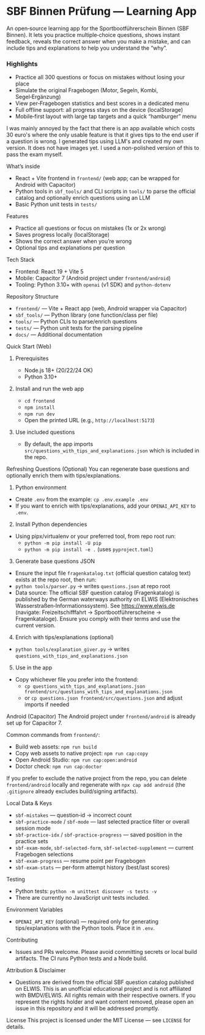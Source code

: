 SBF Binnen Prüfung — Learning App
=================================

An open‑source learning app for the Sportbootführerschein Binnen (SBF Binnen). It lets you practice multiple‑choice questions, shows instant feedback, reveals the correct answer when you make a mistake, and can include tips and explanations to help you understand the “why”.

### Highlights

- Practice all 300 questions or focus on mistakes without losing your place
- Simulate the original Fragebogen (Motor, Segeln, Kombi, Segel‑Ergänzung)
- View per‑Fragebogen statistics and best scores in a dedicated menu
- Full offline support: all progress stays on the device (localStorage)
- Mobile‑first layout with large tap targets and a quick “hamburger” menu

I was mainly annoyed by the fact that there is an app available which costs 30 euro's where the only usable feature is that it gives tips to the end user if a question is wrong. I generated tips using LLM's and created my own version. It does not have images yet.
I used a non-polished version of this to pass the exam myself.

What’s inside
- React + Vite frontend in `frontend/` (web app; can be wrapped for Android with Capacitor)
- Python tools in `sbf_tools/` and CLI scripts in `tools/` to parse the official catalog and optionally enrich questions using an LLM
- Basic Python unit tests in `tests/`

Features
- Practice all questions or focus on mistakes (1x or 2x wrong)
- Saves progress locally (localStorage)
- Shows the correct answer when you’re wrong
- Optional tips and explanations per question

Tech Stack
- Frontend: React 19 + Vite 5
- Mobile: Capacitor 7 (Android project under `frontend/android`)
- Tooling: Python 3.10+ with `openai` (v1 SDK) and `python-dotenv`

Repository Structure
- `frontend/` — Vite + React app (web, Android wrapper via Capacitor)
- `sbf_tools/` — Python library (one function/class per file)
- `tools/` — Python CLIs to parse/enrich questions
- `tests/` — Python unit tests for the parsing pipeline
- `docs/` — Additional documentation

Quick Start (Web)
1) Prerequisites
   - Node.js 18+ (20/22/24 OK)
   - Python 3.10+

2) Install and run the web app
   - `cd frontend`
   - `npm install`
   - `npm run dev`
   - Open the printed URL (e.g., `http://localhost:5173`)

3) Use included questions
   - By default, the app imports `src/questions_with_tips_and_explanations.json` which is included in the repo.

Refreshing Questions (Optional)
You can regenerate base questions and optionally enrich them with tips/explanations.

1) Python environment
- Create `.env` from the example: `cp .env.example .env`
- If you want to enrich with tips/explanations, add your `OPENAI_API_KEY` to `.env`.

2) Install Python dependencies
- Using pipx/virtualenv or your preferred tool, from repo root run:
  - `python -m pip install -U pip`
  - `python -m pip install -e .`  (uses `pyproject.toml`)

3) Generate base questions JSON
- Ensure the input file `fragenkatalog.txt` (official question catalog text) exists at the repo root, then run:
- `python tools/parser.py`  → writes `questions.json` at repo root
- Data source: The official SBF question catalog (Fragenkatalog) is published by the German waterways authority on ELWIS (Elektronisches Wasserstraßen‑Informationssystem). See https://www.elwis.de (navigate: Freizeitschifffahrt → Sportbootführerscheine → Fragenkataloge). Ensure you comply with their terms and use the current version.

4) Enrich with tips/explanations (optional)
- `python tools/explanation_giver.py`  → writes `questions_with_tips_and_explanations.json`

5) Use in the app
- Copy whichever file you prefer into the frontend:
  - `cp questions_with_tips_and_explanations.json frontend/src/questions_with_tips_and_explanations.json`
  - or `cp questions.json frontend/src/questions.json` and adjust imports if needed

Android (Capacitor)
The Android project under `frontend/android` is already set up for Capacitor 7.

Common commands from `frontend/`:
- Build web assets: `npm run build`
- Copy web assets to native project: `npm run cap:copy`
- Open Android Studio: `npm run cap:open:android`
- Doctor check: `npm run cap:doctor`

If you prefer to exclude the native project from the repo, you can delete `frontend/android` locally and regenerate with `npx cap add android` (the `.gitignore` already excludes build/signing artifacts).

Local Data & Keys
- `sbf-mistakes` — question‑id → incorrect count
- `sbf-practice-mode` / `sbf-mode` — last selected practice filter or overall session mode
- `sbf-practice-idx` / `sbf-practice-progress` — saved position in the practice sets
- `sbf-exam-mode`, `sbf-selected-form`, `sbf-selected-supplement` — current Fragebogen selections
- `sbf-exam-progress` — resume point per Fragebogen
- `sbf-exam-stats` — per‑form attempt history (best/last scores)

Testing
- Python tests: `python -m unittest discover -s tests -v`
- There are currently no JavaScript unit tests included.

Environment Variables
- `OPENAI_API_KEY` (optional) — required only for generating tips/explanations with the Python tools. Place it in `.env`.

Contributing
- Issues and PRs welcome. Please avoid committing secrets or local build artifacts. The CI runs Python tests and a Node build.

Attribution & Disclaimer
- Questions are derived from the official SBF question catalog published on ELWIS. This is an unofficial educational project and is not affiliated with BMDV/ELWIS. All rights remain with their respective owners. If you represent the rights holder and want content removed, please open an issue in this repository and it will be addressed promptly.

License
This project is licensed under the MIT License — see `LICENSE` for details.

